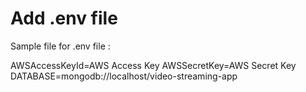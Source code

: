 # Add .env file

Sample file for .env file :

AWSAccessKeyId=AWS Access Key
AWSSecretKey=AWS Secret Key
DATABASE=mongodb://localhost/video-streaming-app
